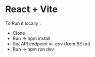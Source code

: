 # React + Vite

To Run it locally :
  - Clone
  - Run -> npm install
  - Set API endpoint in .env (from BE url)
  - Run -> npm run dev
